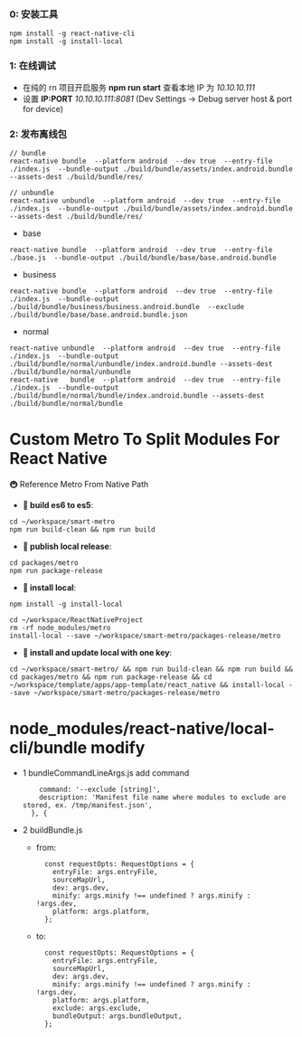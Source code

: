 ### 0: 安装工具
```
npm install -g react-native-cli
npm install -g install-local
```

### 1: 在线调试
* 在纯的 rn 项目开启服务 **npm run start** 查看本地 IP 为 *10.10.10.111*
* 设置 **IP:PORT** *10.10.10.111:8081* (Dev Settings -> Debug server host & port for device)



### 2: 发布离线包
```
// bundle
react-native bundle  --platform android  --dev true  --entry-file ./index.js  --bundle-output ./build/bundle/assets/index.android.bundle  --assets-dest ./build/bundle/res/

// unbundle
react-native unbundle  --platform android  --dev true  --entry-file ./index.js  --bundle-output ./build/bundle/assets/index.android.bundle  --assets-dest ./build/bundle/res/
```

* base
```
react-native bundle  --platform android  --dev true  --entry-file ./base.js  --bundle-output ./build/bundle/base/base.android.bundle
```

* business
```
react-native bundle  --platform android  --dev true  --entry-file ./index.js  --bundle-output ./build/bundle/business/business.android.bundle  --exclude  ./build/bundle/base/base.android.bundle.json
```

* normal
```
react-native unbundle  --platform android  --dev true  --entry-file ./index.js  --bundle-output ./build/bundle/normal/unbundle/index.android.bundle --assets-dest ./build/bundle/normal/unbundle
react-native   bundle  --platform android  --dev true  --entry-file ./index.js  --bundle-output ./build/bundle/normal/bundle/index.android.bundle --assets-dest ./build/bundle/normal/bundle
```


# Custom Metro To Split Modules For React Native

🚇 Reference Metro From Native Path
- **🚅 build es6 to es5**: 
```
cd ~/workspace/smart-metro
npm run build-clean && npm run build
```
- **🚅 publish local release**: 
```
cd packages/metro
npm run package-release

```
- **🚅 install local**: 
```
npm install -g install-local

cd ~/workspace/ReactNativeProject
rm -rf node_modules/metro
install-local --save ~/workspace/smart-metro/packages-release/metro
```
- **🚅 install and update local with one key**:

```
cd ~/workspace/smart-metro/ && npm run build-clean && npm run build && cd packages/metro && npm run package-release && cd ~/workspace/template/apps/app-template/react_native && install-local --save ~/workspace/smart-metro/packages-release/metro
```

# node_modules/react-native/local-cli/bundle modify
* 1 bundleCommandLineArgs.js add command
    ```
        command: '--exclude [string]',
        description: 'Manifest file name where modules to exclude are stored, ex. /tmp/manifest.json',
      }, {
    ```

* 2 buildBundle.js

   * from:
        ```
          const requestOpts: RequestOptions = {
            entryFile: args.entryFile,
            sourceMapUrl,
            dev: args.dev,
            minify: args.minify !== undefined ? args.minify : !args.dev,
            platform: args.platform,
          };
        ```

   * to:
        ```
          const requestOpts: RequestOptions = {
            entryFile: args.entryFile,
            sourceMapUrl,
            dev: args.dev,
            minify: args.minify !== undefined ? args.minify : !args.dev,
            platform: args.platform,
            exclude: args.exclude,
            bundleOutput: args.bundleOutput,
          };
        ```